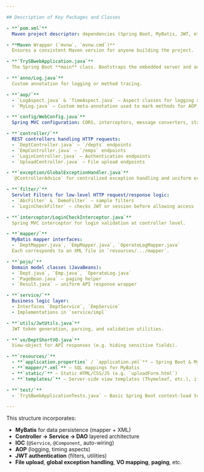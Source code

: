 ```yaml
---

## Description of Key Packages and Classes

- **`pom.xml`**  
  Maven project descriptor: dependencies (Spring Boot, MyBatis, JWT, etc.), build plugins, project coordinates.

- **Maven Wrapper (`mvnw`, `mvnw.cmd`)**  
  Ensures a consistent Maven version for anyone building the project.

- **`TrySBwebApplication.java`**  
  The Spring Boot **main** class. Bootstraps the embedded server and auto-configuration.

- **`anno/Log.java`**  
  Custom annotation for logging or method tracing.

- **`aop/`**  
  - `LogAspect.java` & `TimeAspect.java` – Aspect classes for logging and performance timing.  
  - `MyLog.java` – Custom meta-annotation used to mark methods for AOP.

- **`config/WebConfig.java`**  
  Spring MVC configuration: CORS, interceptors, message converters, static resource handlers.

- **`controller/`**  
  REST controllers handling HTTP requests:  
  - `DeptController.java` – `/depts` endpoints  
  - `EmpController.java` – `/emps` endpoints  
  - `LoginController.java` – Authentication endpoints  
  - `UploadController.java` – File upload endpoints

- **`exception/GlobalExceptionHandler.java`**  
  `@ControllerAdvice` for centralized exception handling and uniform error responses.

- **`filter/`**  
  Servlet Filters for low-level HTTP request/response logic:  
  - `AbcFilter` & `DemoFilter` – sample filters  
  - `LoginCheckFilter` – checks JWT or session before allowing access

- **`interceptor/LoginCheckInterceptor.java`**  
  Spring MVC interceptor for login validation at controller level.

- **`mapper/`**  
  MyBatis mapper interfaces:  
  - `DeptMapper.java`, `EmpMapper.java`, `OperateLogMapper.java`  
  Each corresponds to an XML file in `resources/.../mapper`.

- **`pojo/`**  
  Domain model classes (JavaBeans):  
  - `Dept.java`, `Emp.java`, `OperateLog.java`  
  - `PageBean.java` – paging helper  
  - `Result.java` – uniform API response wrapper

- **`service/`**  
  Business logic layer:  
  - Interfaces `DeptService`, `EmpService`  
  - Implementations in `service/impl`

- **`utils/JwtUtils.java`**  
  JWT token generation, parsing, and validation utilities.

- **`vo/DeptShortVO.java`**  
  View-object for API responses (e.g. hiding sensitive fields).

- **`resources/`**  
  - **`application.properties` / `application.yml`** – Spring Boot & MyBatis configuration (datasource, mapper locations, JWT secret, etc.)  
  - **`mapper/*.xml`** – SQL mappings for MyBatis  
  - **`static/`** – Static HTML/CSS/JS (e.g. `uploadForm.html`)  
  - **`templates/`** – Server-side view templates (Thymeleaf, etc.), if any

- **`test/`**  
  - `TrySBwebApplicationTests.java` – Basic Spring Boot context-load test and unit tests.

---
```


This structure incorporates:  
- **MyBatis** for data persistence (mapper + XML)  
- **Controller → Service → DAO** layered architecture  
- **IOC** (`@Service`, `@Component`, auto-wiring)  
- **AOP** (logging, timing aspects)  
- **JWT authentication** (filters, utilities)  
- **File upload**, **global exception handling**, **VO mapping**, **paging**, etc.  
